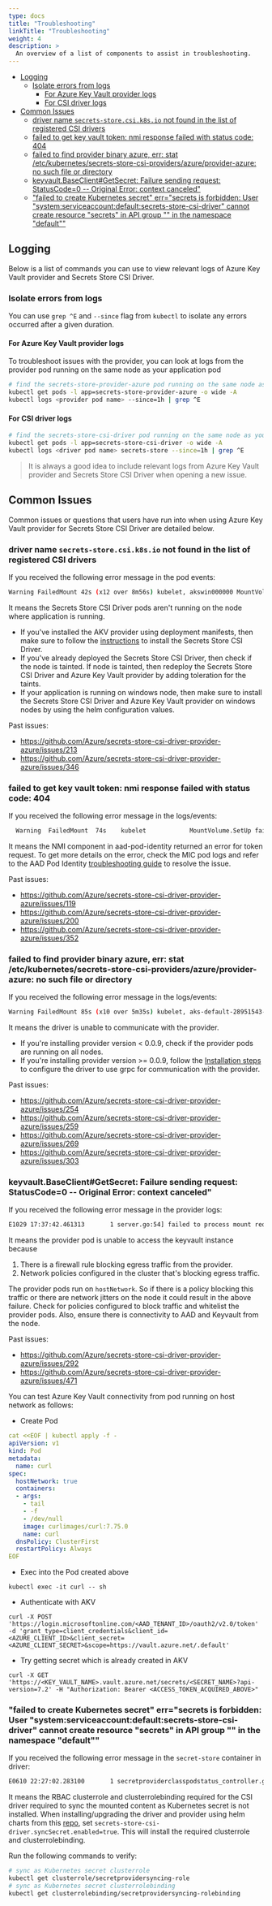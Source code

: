 ```yaml
---
type: docs
title: "Troubleshooting"
linkTitle: "Troubleshooting"
weight: 4
description: >
  An overview of a list of components to assist in troubleshooting.
---
```


- [Logging](#logging)
  - [Isolate errors from logs](#isolate-errors-from-logs)
    - [For Azure Key Vault provider logs](#for-azure-key-vault-provider-logs)
    - [For CSI driver logs](#for-csi-driver-logs)
- [Common Issues](#common-issues)
  - [driver name `secrets-store.csi.k8s.io` not found in the list of registered CSI drivers](#driver-name-secrets-storecsik8sio-not-found-in-the-list-of-registered-csi-drivers)
  - [failed to get key vault token: nmi response failed with status code: 404](#failed-to-get-key-vault-token-nmi-response-failed-with-status-code-404)
  - [failed to find provider binary azure, err: stat /etc/kubernetes/secrets-store-csi-providers/azure/provider-azure: no such file or directory](#failed-to-find-provider-binary-azure-err-stat-etckubernetessecrets-store-csi-providersazureprovider-azure-no-such-file-or-directory)
  - [keyvault.BaseClient#GetSecret: Failure sending request: StatusCode=0 -- Original Error: context canceled"](#keyvaultbaseclientgetsecret-failure-sending-request-statuscode0----original-error-context-canceled)
  - ["failed to create Kubernetes secret" err="secrets is forbidden: User \"system:serviceaccount:default:secrets-store-csi-driver\" cannot create resource \"secrets\" in API group \"\" in the namespace \"default\""](#failed-to-create-kubernetes-secret-errsecrets-is-forbidden-user-systemserviceaccountdefaultsecrets-store-csi-driver-cannot-create-resource-secrets-in-api-group--in-the-namespace-default)

## Logging

Below is a list of commands you can use to view relevant logs of Azure Key Vault provider and Secrets Store CSI Driver.

### Isolate errors from logs

You can use `grep ^E` and `--since` flag from `kubectl` to isolate any errors occurred after a given duration.

#### For Azure Key Vault provider logs

To troubleshoot issues with the provider, you can look at logs from the provider pod running on the same node as your application pod

```bash
# find the secrets-store-provider-azure pod running on the same node as your application pod
kubectl get pods -l app=secrets-store-provider-azure -o wide -A
kubectl logs <provider pod name> --since=1h | grep ^E
```

#### For CSI driver logs

```bash
# find the secrets-store-csi-driver pod running on the same node as your application pod
kubectl get pods -l app=secrets-store-csi-driver -o wide -A
kubectl logs <driver pod name> secrets-store --since=1h | grep ^E
```

> It is always a good idea to include relevant logs from Azure Key Vault provider and Secrets Store CSI Driver when opening a new issue.

## Common Issues

Common issues or questions that users have run into when using Azure Key Vault provider for Secrets Store CSI Driver are detailed below.

### driver name `secrets-store.csi.k8s.io` not found in the list of registered CSI drivers

If you received the following error message in the pod events:

```bash
Warning FailedMount 42s (x12 over 8m56s) kubelet, akswin000000 MountVolume.SetUp failed for volume "secrets-store01-inline" : kubernetes.io/csi: mounter.SetUpAt failed to get CSI client: driver name secrets-store.csi.k8s.io not found in the list of registered CSI drivers
```

It means the Secrets Store CSI Driver pods aren't running on the node where application is running.

- If you've installed the AKV provider using deployment manifests, then make sure to follow the [instructions](../getting-started/installation) to install the Secrets Store CSI Driver. 
- If you've already deployed the Secrets Store CSI Driver, then check if the node is tainted. If node is tainted, then redeploy the Secrets Store CSI Driver and Azure Key Vault provider by adding toleration for the taints.
- If your application is running on windows node, then make sure to install the Secrets Store CSI Driver and Azure Key Vault provider on windows nodes by using the helm configuration values.

Past issues:

- https://github.com/Azure/secrets-store-csi-driver-provider-azure/issues/213
- https://github.com/Azure/secrets-store-csi-driver-provider-azure/issues/346

### failed to get key vault token: nmi response failed with status code: 404

If you received the following error message in the logs/events:

```bash
  Warning  FailedMount  74s    kubelet            MountVolume.SetUp failed for volume "secrets-store-inline" : kubernetes.io/csi: mounter.SetupAt failed: rpc error: code = Unknown desc = failed to mount secrets store objects for pod default/test, err: rpc error: code = Unknown desc = failed to mount objects, error: failed to get keyvault client: failed to get key vault token: nmi response failed with status code: 404, err: <nil>
```

It means the NMI component in aad-pod-identity returned an error for token request. To get more details on the error, check the MIC pod logs and refer to the AAD Pod Identity [troubleshooting guide](https://azure.github.io/aad-pod-identity/docs/troubleshooting/) to resolve the issue.

Past issues:

- https://github.com/Azure/secrets-store-csi-driver-provider-azure/issues/119
- https://github.com/Azure/secrets-store-csi-driver-provider-azure/issues/200
- https://github.com/Azure/secrets-store-csi-driver-provider-azure/issues/352

### failed to find provider binary azure, err: stat /etc/kubernetes/secrets-store-csi-providers/azure/provider-azure: no such file or directory

If you received the following error message in the logs/events:

```bash
Warning FailedMount 85s (x10 over 5m35s) kubelet, aks-default-28951543-vmss000000 MountVolume.SetUp failed for volume "secrets-store01-inline" : kubernetes.io/csi: mounter.SetupAt failed: rpc error: code = Unknown desc = failed to mount secrets store objects for pod default/nginx-secrets-store-inline-user-msi, err: failed to find provider binary azure, err: stat /etc/kubernetes/secrets-store-csi-providers/azure/provider-azure: no such file or directory
```

It means the driver is unable to communicate with the provider.

- If you're installing provider version < 0.0.9, check if the provider pods are running on all nodes.
- If you're installing provider version >= 0.0.9, follow the [Installation steps](../getting-started/installation/#using-deployment-yamls) to configure the driver to use grpc for communication with the provider.

Past issues:

- https://github.com/Azure/secrets-store-csi-driver-provider-azure/issues/254
- https://github.com/Azure/secrets-store-csi-driver-provider-azure/issues/259
- https://github.com/Azure/secrets-store-csi-driver-provider-azure/issues/269
- https://github.com/Azure/secrets-store-csi-driver-provider-azure/issues/303

### keyvault.BaseClient#GetSecret: Failure sending request: StatusCode=0 -- Original Error: context canceled"

If you received the following error message in the provider logs:

```bash
E1029 17:37:42.461313       1 server.go:54] failed to process mount request, error: keyvault.BaseClient#GetSecret: Failure sending request: StatusCode=0 -- Original Error: context deadline exceeded
```

It means the provider pod is unable to access the keyvault instance because

1. There is a firewall rule blocking egress traffic from the provider.
2. Network policies configured in the cluster that's blocking egress traffic.

The provider pods run on `hostNetwork`. So if there is a policy blocking this traffic or there are network jitters on the node it could result in the above failure. Check for policies configured to block traffic and whitelist the provider pods. Also, ensure there is connectivity to AAD and Keyvault from the node.

Past issues:

- https://github.com/Azure/secrets-store-csi-driver-provider-azure/issues/292
- https://github.com/Azure/secrets-store-csi-driver-provider-azure/issues/471

You can test Azure Key Vault connectivity from pod running on host network as follows:
- Create Pod
```yaml
cat <<EOF | kubectl apply -f -
apiVersion: v1
kind: Pod
metadata:
  name: curl
spec:
  hostNetwork: true
  containers:
  - args:
    - tail
    - -f
    - /dev/null
    image: curlimages/curl:7.75.0
    name: curl
  dnsPolicy: ClusterFirst
  restartPolicy: Always
EOF
```
- Exec into the Pod created above
```
kubectl exec -it curl -- sh
```
- Authenticate with AKV
```
curl -X POST 'https://login.microsoftonline.com/<AAD_TENANT_ID>/oauth2/v2.0/token' -d 'grant_type=client_credentials&client_id=<AZURE_CLIENT_ID>&client_secret=<AZURE_CLIENT_SECRET>&scope=https://vault.azure.net/.default'
```
- Try getting secret which is already created in AKV
```
curl -X GET 'https://<KEY_VAULT_NAME>.vault.azure.net/secrets/<SECRET_NAME>?api-version=7.2' -H "Authorization: Bearer <ACCESS_TOKEN_ACQUIRED_ABOVE>"
``` 

### "failed to create Kubernetes secret" err="secrets is forbidden: User \"system:serviceaccount:default:secrets-store-csi-driver\" cannot create resource \"secrets\" in API group \"\" in the namespace \"default\""

If you received the following error message in the `secret-store` container in driver:

```bash
E0610 22:27:02.283100       1 secretproviderclasspodstatus_controller.go:325] "failed to create Kubernetes secret" err="secrets is forbidden: User \"system:serviceaccount:default:secrets-store-csi-driver\" cannot create resource \"secrets\" in API group \"\" in the namespace \"default\"" spc="default/azure-linux" pod="default/busybox-linux-5f479855f7-jvfw4" secret="default/dockerconfig" spcps="default/busybox-linux-5f479855f7-jvfw4-default-azure-linux"
```

It means the RBAC clusterrole and clusterrolebinding required for the CSI driver required to sync the mounted content as Kubernetes secret is not installed. When installing/upgrading the driver and provider using helm charts from this [repo](https://github.com/Azure/secrets-store-csi-driver-provider-azure/tree/master/charts/csi-secrets-store-provider-azure), set `secrets-store-csi-driver.syncSecret.enabled=true`. This will install the required clusterrole and clusterrolebinding.

Run the following commands to verify:

```bash
# sync as Kubernetes secret clusterrole
kubectl get clusterrole/secretprovidersyncing-role
# sync as Kubernetes secret clusterrolebinding
kubectl get clusterrolebinding/secretprovidersyncing-rolebinding
```
